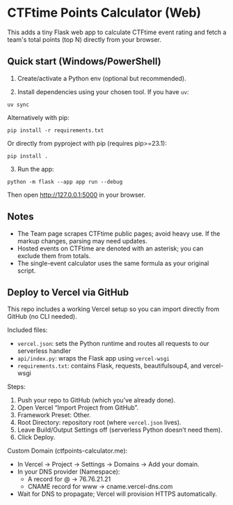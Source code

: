 CTFtime Points Calculator (Web)
================================

This adds a tiny Flask web app to calculate CTFtime event rating and fetch a team's total points (top N) directly from your browser.

Quick start (Windows/PowerShell)
--------------------------------

1) Create/activate a Python env (optional but recommended).

2) Install dependencies using your chosen tool. If you have `uv`:

```
uv sync
```

Alternatively with pip:

```
pip install -r requirements.txt
```

Or directly from pyproject with pip (requires pip>=23.1):

```
pip install .
```

3) Run the app:

```
python -m flask --app app run --debug
```

Then open http://127.0.0.1:5000 in your browser.

Notes
-----
- The Team page scrapes CTFtime public pages; avoid heavy use. If the markup changes, parsing may need updates.
- Hosted events on CTFtime are denoted with an asterisk; you can exclude them from totals.
- The single-event calculator uses the same formula as your original script.

Deploy to Vercel via GitHub
---------------------------

This repo includes a working Vercel setup so you can import directly from GitHub (no CLI needed).

Included files:
- `vercel.json`: sets the Python runtime and routes all requests to our serverless handler
- `api/index.py`: wraps the Flask app using `vercel-wsgi`
- `requirements.txt`: contains Flask, requests, beautifulsoup4, and vercel-wsgi

Steps:
1) Push your repo to GitHub (which you’ve already done).
2) Open Vercel “Import Project from GitHub”.
3) Framework Preset: Other.
4) Root Directory: repository root (where `vercel.json` lives).
5) Leave Build/Output Settings off (serverless Python doesn’t need them).
6) Click Deploy.

Custom Domain (ctfpoints-calculator.me):
- In Vercel → Project → Settings → Domains → Add your domain.
- In your DNS provider (Namespace):
	- A record for @ → 76.76.21.21
	- CNAME record for www → cname.vercel-dns.com
- Wait for DNS to propagate; Vercel will provision HTTPS automatically.

